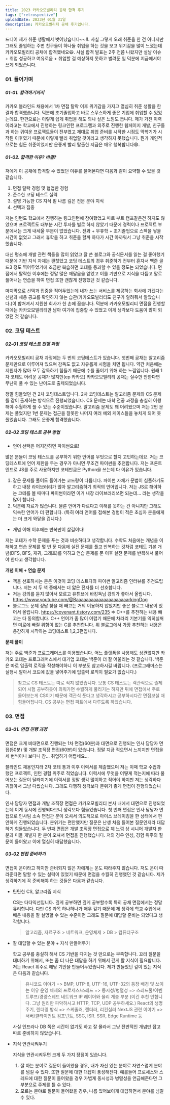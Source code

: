 ```yaml
---
title: 2023 카카오모빌리티 공채 합격 후기
tags: ["retrospective"]
uploadDate: 2023년 01월 31일
description: 카카오모빌리티 공채 후기입니다.
---
```


드디어 제가 취준 생활에서 벗어났습니다~~!!. 사실 그렇게 오래 취준을 한 건 아니지만 그래도 졸업하는 주변 친구들이 하나둘 취업을 하는 것을 보고 위기감을 많이 느꼈는데 카카오모빌리티 공채에 합격했네요😆. 사실 합격 발표는 2주 전쯤 나왔지만 설날 이슈 + 취업 성공하고 여유로움 + 취업할 걸 예상하지 못하고 벌려둔 일 덕분에 지금에서야 쓰게 되었습니다.



### 01. 들어가며

##### 01-01. 합격하기까지

카카오 블라인드 채용에서 1차 면접 탈락 이후 위기감을 가지고 열심히 취준 생활을 한 결과 합격했습니다. 덕분에 조기졸업하고 바로 스무스하게 좋은 기업에 취업할 수 있었는데요. 한편으로는 이렇게 쉽게 취업을 해도 되나 싶은 느낌도 듭니다. 제가 가진 이력이라고는 학교에서 진행하는 링크인턴 프로그램과 외주로 진행한 웹페이지 개발, 친구들과 하는 귀여운 프로젝트들이 전부였고 제대로 취업 준비를 시작한 시점도 막학기가 시작된 이후였기 때문에 이렇게 빨리 취업할 것이라고 생각하지 못했습니다. 뭔가 개인적으로는 힘든 취준이었지만 운좋게 빨리 탈출한 지금은 매우 행복합니다😄.

##### 01-02. 합격한 이유? 비결?

저에게 이 공채에 합격할 수 있었던 이유를 물어본다면 다음과 같이 요약할 수 있을 것 같습니다.

1. 면접 탈락 경험 및 협업한 경험
2. 준수한 코딩 테스트 실력
3. 설명 가능한 CS 지식 밑 나름 깊은 전문 분야 지식
4. 선택과 집중

저는 인턴도 학교에서 진행하는 링크인턴에 참여했었고 따로 부트 캠프같은건 하지도 않았으며 프로젝트도 대부분 시간 투자를 별로 하지 않았기 때문에 경력이나 프로젝트 부분에서는 크게 내세울 부분이 없었습니다. 전과 + 무휴학 + 조기졸업으로 스펙을 쌓을 시간이 없었고 그래서 휴학을 하고 취준을 할까 하다가 시간 아까워서 그냥 취준을 시작했습니다. 

대신 평소에 개발 관련 책들을 많이 읽었고 잘 쓴 블로그와 공식문서를 읽는 걸 좋아했기 때문에 기반 지식 자체는 괜찮았고 코딩 테스트의 경우 취준하기 전부터 혼자서 백준 골드3 정도 찍어두었기에 조금만 복습하면 코테를 통과할 수 있을 정도는 되었습니다. 면접에서 탈락한 이후에는 정말 많은 깨달음을 얻었고 이를 기반으로 지식을 다듬고 말로 풀어내는 연습을 하여 면접 또한 괜찮게 진행했던 것 같습니다.

마지막으로 선택과 집중을 적어두었는데 내가 쓰는 서비스를 제공하는 회사에 가겠다는 신념과 채용 공고를 확인하지 않는 습관(카카오모빌리티도 친구가 알려줘서 알았습니다.)이 합쳐져서 지원한 회사가 한 손에 꼽습니다. 덕분에 카카오모빌리티 면접을 진행할 때에는 카카오모빌리티만 남아 여기에 집중할 수 있었고 이게 생각보다 도움이 많이 되었던 것 같습니다. 



### 02. 코딩 테스트

##### 02-01 코딩 테스트 진행 과정

카카오모빌리티 공채 과정에는 두 번의 코딩테스트가 있습니다. 첫번째 공채는 알고리즘 문제만으로 이루어져 있으며 감독도 없고 자유롭게 시험을 치면 됩니다. 약간 처음에는 지원자가 많아 모두 감독하기 힘들기 때문에 수를 줄이기 위해 하는 느낌입니다. 원래 1차 코테도 어려운 공채가 많지만(ep 카카오) 카카오모빌리티 공채는 실수만 안한다면 무난히 풀 수 있는 난이도로 출제되었습니다.

정말 힘들었던 건 2차 코딩테스트입니다. 2차 코딩테스트는 알고리즘 문제와 CS 문제를 같이 출제하는 방식으로 진행되었습니다. CS 문제는 대학 전공 과정을 충실히 이행해야 수월하게 풀 수 있는 수준이었습니다. 알고리즘 문제도 꽤 어려웠으며 저는 2번 문제는 풀었지만 1번 문제는 접근을 잘못한 나머지 여러 예외 케이스들을 놓치게 되어 못 풀었습니다. 그래도 운좋게 합격했습니다.

##### 02-02 코딩 테스트 공부 방법

* 언어 선택은 어지간하면 파이썬으로!

많은 분들이 코딩 테스트를 공부하기 위한 언어를 무엇으로 할지 고민하는데요. 저는 코딩테스트에 언어 제한을 두는 경우가 아니면 무조건 파이썬을 추천합니다. 저는 프론트엔드로 JS를 주로 사용하지만 코테만큼은 Python을 쓰는데 다 이유가 있습니다.

1. 같은 문제를 풀어도 들어가는 코드량이 다릅니다. 파이썬 자체가 문법이 심플하기도 하고 내장 라이브러리가 많아 알고리즘하기 최적의 언어입니다. 저는 JS로 해야하는 코테를 볼 때마다 파이썬이라면 이거 내장 라이브러리쓰면 되는데... 라는 생각을 많이 합니다.
2. 덕분에 자료가 많습니다. 물론 언어가 다르다고 이해를 못하는 건 아니지만 그래도 익숙한 언어가 더 편합니다. (특히 여러 언어를 접해본 경험이 적은 초심자 분들에게는 더 크게 와닿을 겁니다.)

* 개념 이해 이후에는 반복만이 살길이다!

저는 코테가 수학 문제를 푸는 것과 비슷하다고 생각합니다. 수학도 처음에는 개념을 이해하고 연습 문제를 몇 번 푼 다음에 실전 문제를 풀고 반복하는 것처럼 코테도 기본 개념(DFS, BFS, 재귀, 그래프)를 익히고 연습 문제를 푼 이후 실전 문제를 반복해서 풀어야 한다고 생각합니다.

**개념 이해 + 연습 문제**

* 책을 선호하시는 분은 이것이 코딩 테스트다와 파이썬 알고리즘 인터뷰를 추천드립니다. 저는 저 두 책 중에서는 더 얇은 전자를 더 선호합니다.
* 저는 강의를 듣지 않아서 모르고 유튜브에 바킹독님 강의가 좋아서 올립니다. 
  https://www.youtube.com/@BaaaaaaaaaaaaaaaaaaaaarkingDog
* 블로그도 문제 정답 찾을 때 빼고는 거의 이용하지 않았지만 좋은 블로그 내용이 있어서 올립니다.
  https://covenant.tistory.com/235 => C++를 추천하는 내용 뺴고는 다 동의합니다. C++ 언어가 좀 많이 어렵기 때문에 차라리 기본기를 익히실꺼면 미로에 빠질 위험이 없는 C를 추천합니다. 위 블로그에서 가장 추천하는 내용은 용감하게 시작하는 코딩테스트 1,2,3편입니다.

**문제 풀이**

저는 주로 백준과 프로그래머스를 이용했습니다. 어느 플랫폼을 사용해도 상관없지만 카카오 코테는 프로그래머스에서 대기업 코테는 백준이 더 잘 어울리는 것 같습니다. 백준은 따로 입출력 로직을 작성해야하니 이 부분도 참고하시길 바랍니다. (프로그래머스는 실행시 알아서 코드에 값을 넣어주기에 입출력 로직이 필요가 없습니다.)

> 참고로 CS 테스트는 따로 적지 않았습니다. 보통 CS 테스트는 객관식으로 출제되어 시험 공부하듯이 외워가면 수월하게 풀리기는 하지만 뒤에 면접에서 주로 물어보는게 CS이기 때문에 객관식 푼다고 생각하시고 공부하시다간 면접보실 때 힘들어집니다. CS 공부는 면접 파트에서 다루도록 하겠습니다.



### 03. 면접

##### 03-01. 면접 진행 과정

면접은 크게 비대면으로 진행되는 1차 면접(60분)과 대면으로 진행되는 인사 담당자 면접(50분) 및 개발 조직장 면접(60분)이 있습니다. 정말 지금 적으면서 느끼지만 면접을 세 번씩이나 보다니 참... 취업하기 어렵네요...

블라인드 채용인지라 2차 코테 통과 이후 이력서를 제출했으며 저는 이때 학교 수업과 했던 프로젝트, 인턴 경험 위주로 적었습니다. 이력서에 무엇을 어떻게 적는지에 따라 물어보는 질문이 달라지기에 이력서를 정말 생각 많이하고 적어야 하지만 저는 생각하다 귀찮아서 그냥 다썼습니다. 그래도 다행히 생각보다 분위기 좋게 면접이 진행되었습니다.

인사 담당자 면접과 개발 조직장 면접은 카카오모빌리티 본사 내에서 대면으로 진행되었는데 이게 동시에 진행되다보니 생각보다 힘들었습니다. 첫 번째 면접은 인사 담당자 면접으로 인사팀 소속 면접관 분이 오셔서 의도적으로 아이스 브레이킹을 한 상태에서 편안하게 진행되었습니다. 분위기는 편안했지만 질문은 난생 처음 들어본 질문인지라 대답하기 힘들었습니다. 두 번째 면접은 개발 조직장 면접으로 제 느낌 상 시니어 개발자 한 분과 미들 개발자 한 분이 오셔서 면접을 진행했습니다. 저의 경우 인성, 경험 위주의 질문이 들어왔고 이에 열심히 대답했습니다.

##### 03-02 면접 준비하기

면접이 운이라고 하지만 준비되지 않은 자에게는 운도 따라주지 않습니다. 저도 운이 따라준다면 말할 수 있는 실력이 있었기 때문에 면접을 수월히 진행했던 것 같습니다. 제가 생각하기에 꼭 준비해야 하는 것들은 다음과 같습니다.

* 탄탄한 CS, 알고리즘 지식

  CS는 다다익선입니다. 깊게 공부하면 깊게 공부할수록 특히 공채 면접에서는 정말 유리합니다. 다만 CS 과목 하나하나가 매우 깊기 때문에 제 생각에 학교 수업에서 배운 내용을 잘 설명할 수 있는 수준이면 그래도 질문에 대답할 준비는 되었다고 생각합니다.

  > 알고리즘, 자료구조 > 네트워크, 운영체제 > DB > 컴퓨터구조

* 잘 대답할 수 있는 분야 + 지식 만들어두기

  학교 공부를 충실히 해서 CS 기반을 다지는 것 만으로는 부족합니다. 꼬리 질문을 대비하기 위해서, 또는 좀 더 나은 대답을 하기 위해서 깊게 팔 지식이 필요합니다. 저는 React 위주로 해당 기반을 만들어두었습니다. 제가 만들었던 깊이 있는 지식은 다음과 같습니다.

  > 유니코드 이야기 => BMP, UTP-8, UTF-16, UTF-32의 등장 배경 및 쓰이는 이유
  > 운영 체제의 프로세스/스레드 => 동시성/병렬성 => 스레드풀/이벤트루프/경량스레드
  > 네트워크 IP 레이어와 물리 계층 부분 (이건 추천 안합니다. 그냥 원리만 파악하시고 HTTP, TCP, UDP 공부하세요.)
  > React의 생명주기, 렌더링 방식 => 스케줄러, 렌더러, 리컨실러
  > NextJS 관련 이야기 => 서버/클라이언트 컴포넌트, SSG, ISR. SSR, Edge Runtime 등

  사실 인프라나 DB 쪽은 시간이 없기도 하고 잘 몰라서 그냥 전반적인 개념만 잡고 따로 준비하지 않았습니다.

* 지식 연관시켜두기

  지식을 연관시켜두면 크게 두 가지 장점이 있습니다.

  1. 잘 아는 분야로 질문이 들어왔을 경우, 내가 자신 있는 분야로 자연스럽게 분야를 넘길 수 있다. 또한 질문에 대한 대답이 풍성해진다. 예를들어 프로세스와 스레드에 대한 질문이 들어왔을 경우 가볍게 동시성과 병렬성을 언급해준다면 그 부분으로 주제를 틀 수 있다.
  2. 모르는 분야로 질문이 들어왔을 경우, 나름 있어보이게 대답하면서 분야를 넘길 수 있다. 

  







